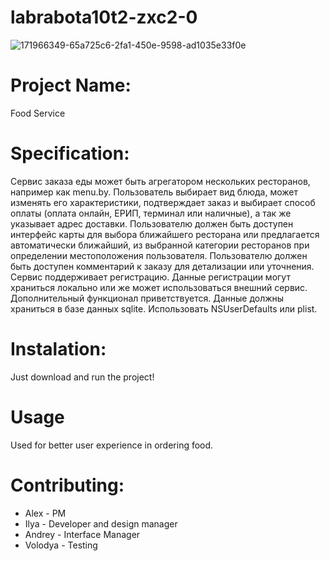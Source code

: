 # labrabota10t2-zxc2-0<br>
![171966349-65a725c6-2fa1-450e-9598-ad1035e33f0e](https://user-images.githubusercontent.com/78850311/173087779-3fc0d3f7-40b4-4771-88b5-fc8f34aa02bf.png)<br>
# Project Name:<br>
Food Service<br>
# Specification:<br>
Сервис заказа еды может быть агрегатором нескольких ресторанов, например как menu.by. Пользователь выбирает вид блюда, может изменять его характеристики,
подтверждает заказ и выбирает способ оплаты (оплата онлайн, ЕРИП, терминал или наличные), а так же указывает адрес доставки. Пользователю должен быть доступен интерфейс карты для выбора ближайшего ресторана или предлагается автоматически ближайший, из выбранной категории ресторанов при определении
местоположения пользователя. Пользователю должен быть доступен комментарий к заказу для детализации или уточнения. Сервис поддерживает регистрацию. Данные
регистрации могут храниться локально или же может использоваться внешний сервис. Дополнительный функционал приветствуется. Данные должны храниться в
базе данных sqlite. Использовать NSUserDefaults или plist.<br>
# Instalation:<br>
Just download and run the project!<br>
# Usage<br>
Used for better user experience in ordering food.<br>
# Contributing:<br>
* Alex - PM<br>
* Ilya - Developer and design manager<br>
* Andrey - Interface Manager<br>
* Volodya - Testing<br>

